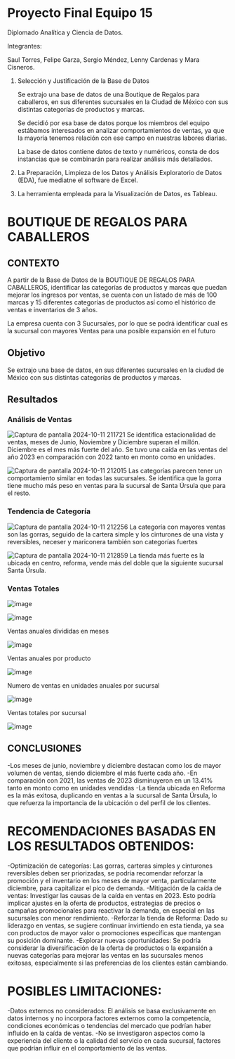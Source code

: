 # Proyecto Final Equipo 15
Diplomado Analítica y Ciencia de Datos.

Integrantes: 

Saul Torres, Felipe Garza, Sergio Méndez, Lenny Cardenas y Mara Cisneros.

              
1. Selección y Justificación de la Base de Datos

   Se extrajo una base de datos de una Boutique de Regalos para caballeros, en sus diferentes sucursales en la Ciudad de México con sus distintas categorías de productos y marcas.

   Se decidió por esa base de datos porque los miembros del equipo estábamos interesados en analizar comportamientos de ventas, ya que la mayoría tenemos relación con ese campo en 
   nuestras labores diarias.

   La base de datos contiene datos de texto y numéricos, consta de dos instancias que se combinarán para realizar análisis más detallados.

2. La Preparación, Limpieza de los Datos y Análisis Exploratorio de Datos (EDA), fue mediatne el software de Excel.
3. La herramienta empleada para la Visualización de Datos, es Tableau.
 
# BOUTIQUE DE REGALOS PARA CABALLEROS

## CONTEXTO

A partir de la Base de Datos de la BOUTIQUE DE REGALOS PARA CABALLEROS, identificar las categorías de productos y marcas que puedan mejorar los ingresos por ventas, se cuenta con un
listado de más de 100 marcas y 15 diferentes categorías de productos así como el histórico de ventas e inventarios de 3 años.

La empresa cuenta con 3 Sucursales, por lo que se podrá identificar cual es la sucursal con mayores Ventas para una posible expansión en el futuro

## Objetivo

Se extrajo una base de datos, en sus diferentes sucursales en la ciudad de México con sus distintas categorías de productos y marcas.

## Resultados

   
### Análisis de Ventas
 
 
     
![Captura de pantalla 2024-10-11 211721](https://github.com/user-attachments/assets/758d3993-8298-43a4-a5c9-23cedc52e610)
Se identifica estacionalidad de ventas, meses de Junio, Noviembre y Diciembre superan el millón. Diciembre es el mes más fuerte del año. Se tuvo una caída en las ventas del año 2023
en comparación con 2022 tanto en monto como en unidades.

    
![Captura de pantalla 2024-10-11 212015](https://github.com/user-attachments/assets/0e977205-9627-47b8-97e6-77e951ef5b72)
Las categorías parecen tener un comportamiento similar en todas las sucursales.
Se identifica que la gorra tiene mucho más peso en ventas para la sucursal de Santa Úrsula que para el resto.
    
   
    
### Tendencia de Categoría

    
 ![Captura de pantalla 2024-10-11 212256](https://github.com/user-attachments/assets/d3a5e569-a5f2-4ab0-b6df-800908cab073)
La categoría con mayores ventas son las gorras, seguido de la cartera simple y los cinturones de una vista y reversibles, neceser y mariconera también son categorías fuertes
    

![Captura de pantalla 2024-10-11 212859](https://github.com/user-attachments/assets/e6a4e191-c3b6-4fbd-b85d-a40873f51e45)
La tienda más fuerte es la ubicada en centro, reforma, vende más del doble que la siguiente sucursal Santa Úrsula.



### Ventas Totales
    
    
![image](https://github.com/user-attachments/assets/2d1080fd-6149-4e28-a05d-fab65a7cf496)
   
    
![image](https://github.com/user-attachments/assets/738e5aa9-8fd3-4be4-90bb-0ce8c5b1a260)


   
Ventas anuales divididas en meses

![image](https://github.com/user-attachments/assets/3cbe719e-3a86-48cc-96e8-21fcbf7dd30b)

   
Ventas anuales por producto

![image](https://github.com/user-attachments/assets/2ef5e2e5-f9be-40b0-9cab-a26b06692705)

Numero de ventas en unidades anuales por sucursal

![image](https://github.com/user-attachments/assets/719dac26-d40c-4a86-8724-cca43f370e2a)


Ventas totales por sucursal

![image](https://github.com/user-attachments/assets/63b0c4b3-d3a5-4aa5-b67a-e19d1776772d)


## CONCLUSIONES

-Los meses de junio, noviembre y diciembre destacan como los de mayor volumen de ventas, siendo diciembre el más fuerte cada año.
-En comparación con 2021, las ventas de 2023 disminuyeron en un 13.41% tanto en monto como en unidades vendidas 
-La tienda ubicada en Reforma es la más exitosa, duplicando en ventas a la sucursal de Santa Úrsula, lo que refuerza la importancia de la ubicación o del perfil de los clientes.

# RECOMENDACIONES BASADAS EN LOS RESULTADOS OBTENIDOS:

-Optimización de categorías: Las gorras, carteras simples y cinturones reversibles deben ser priorizadas, se podría recomendar reforzar la promoción y el inventario en los meses de 
 mayor venta, particularmente diciembre, para capitalizar el pico de demanda.
-Mitigación de la caída de ventas: Investigar las causas de la caída en ventas en 2023. Esto podría implicar ajustes en la oferta de productos, estrategias de precios o campañas 
 promocionales para reactivar la demanda, en especial en las sucursales con menor rendimiento.
-Reforzar la tienda de Reforma: Dado su liderazgo en ventas, se sugiere continuar invirtiendo en esta tienda, ya sea con productos de mayor valor o promociones específicas que mantengan 
 su posición dominante.
-Explorar nuevas oportunidades: Se podría considerar la diversificación de la oferta de productos o la expansión a nuevas categorías para mejorar las ventas en las sucursales menos 
 exitosas, especialmente si las preferencias de los clientes están cambiando.

# POSIBLES LIMITACIONES:
-Datos externos no considerados: El análisis se basa exclusivamente en datos internos y no incorpora factores externos como la competencia, condiciones económicas o tendencias del 
 mercado que podrían haber influido en la caída de ventas.
-No se investigaron aspectos como la experiencia del cliente o la calidad del servicio en cada sucursal, factores que podrían influir en el comportamiento de las ventas.





  



